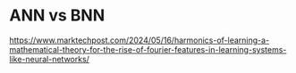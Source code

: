 # ANN vs BNN

https://www.marktechpost.com/2024/05/16/harmonics-of-learning-a-mathematical-theory-for-the-rise-of-fourier-features-in-learning-systems-like-neural-networks/